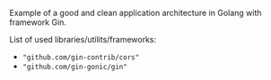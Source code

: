 Example of a good and clean application architecture in Golang with framework Gin.

List of used libraries/utilits/frameworks:
* ```"github.com/gin-contrib/cors"```
* ```"github.com/gin-gonic/gin"```
